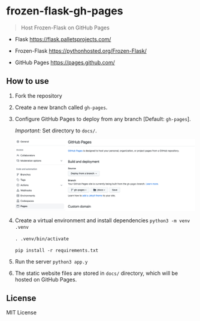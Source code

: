 # frozen-flask-gh-pages
> Host Frozen-Flask on GitHub Pages

- Flask
  https://flask.palletsprojects.com/

- Frozen-Flask
https://pythonhosted.org/Frozen-Flask/

- GitHub Pages
https://pages.github.com/

## How to use

1. Fork the repository

2. Create a new branch called `gh-pages`.

3. Configure GitHub Pages to deploy from any branch [Default: `gh-pages`].

   *Important:* Set directory to `docs/`.

   ![GitHub Pages Settings config](assets/github.com_AshrithSagar_frozen-flask-gh-pages_settings_pages.png)

4. Create a virtual environment and install dependencies
   ```python3 -m venv .venv```

   `. .venv/bin/activate`

   `pip install -r requirements.txt`

5. Run the server
   `python3 app.y`

6. The static website files are stored in `docs/` directory, which will be hosted on GitHub Pages.

## License

MIT License
